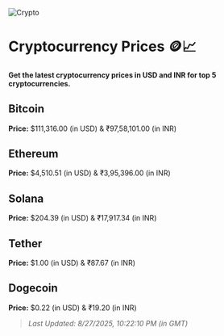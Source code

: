 
![Crypto](https://www.techguide.com.au/wp-content/uploads/2020/11/crypto3.jpeg)

# Cryptocurrency Prices 🪙📈

#### Get the latest cryptocurrency prices in USD and INR for top 5 cryptocurrencies.

## Bitcoin

**Price:** $111,316.00 (in USD) & ₹97,58,101.00 (in INR)

## Ethereum

**Price:** $4,510.51 (in USD) & ₹3,95,396.00 (in INR)

## Solana

**Price:** $204.39 (in USD) & ₹17,917.34 (in INR)

## Tether

**Price:** $1.00 (in USD) & ₹87.67 (in INR)

## Dogecoin

**Price:** $0.22 (in USD) & ₹19.20 (in INR)

> _Last Updated: 8/27/2025, 10:22:10 PM (in GMT)_
